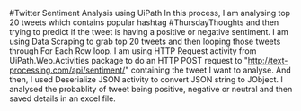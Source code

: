 #Twitter Sentiment Analysis using UiPath
In this process, I am analysing top 20 tweets which contains popular hashtag #ThursdayThoughts and then trying to predict if the tweet is having a positive or negative sentiment.
I am using Data Scraping to grab top 20 tweets and then looping those tweets through For Each Row loop.
I am using HTTP Request activity from UiPath.Web.Activities package to do an HTTP POST request to "http://text-processing.com/api/sentiment/" containing the tweet I want to analyse. And then, I used Deserialize JSON activity to convert JSON string to JObject.
I analysed the probablity of tweet being positive, negative or neutral and then saved details in an excel file.
